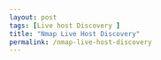 ```yaml
---
layout: post
tags: [Live host Discovery ]
title: "Nmap Live Host Discovery"
permalink: /nmap-live-host-discovery
---
```

